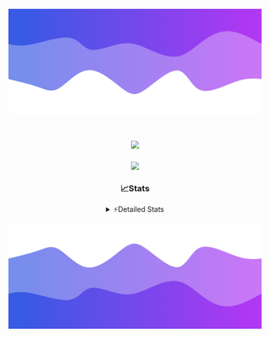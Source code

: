 ![Header](./header.png)
<div align="center">

<h1 align="center">
  <a href="https://git.io/typing-svg">
    <img src="https://readme-typing-svg.herokuapp.com/?lines=Hello,+There!+%F0%9F%91%8B;This+is+chicho.;Owner+on+Ocean;&center=true&size=25">
  </a>
</h1>
  
<p align="center">
  <img src="https://lanyard.cnrad.dev/api/852683595378196480" />
</p>

### 📈Stats
<details>
    <summary> ⚡Detailed Stats</summary>
    <br/>

<!--START_SECTION:waka-->
![Code Time](http://img.shields.io/badge/Code%20Time-830%20hrs%2039%20mins-blue)

![Profile Views](http://img.shields.io/badge/Profile%20Views-19-blue)

**🐱 My GitHub Data** 

> 📦 82.4 kB Used in GitHub's Storage 
 > 
> 🏆 29 Contributions in the Year 2024
 > 
> 🚫 Not Opted to Hire
 > 
> 📜 15 Public Repositories 
 > 
> 🔑 9 Private Repositories 
 > 
**I'm a Night 🦉** 

```text
🌞 Morning                24 commits          ██░░░░░░░░░░░░░░░░░░░░░░░   06.20 % 
🌆 Daytime                55 commits          ████░░░░░░░░░░░░░░░░░░░░░   14.21 % 
🌃 Evening                168 commits         ███████████░░░░░░░░░░░░░░   43.41 % 
🌙 Night                  140 commits         █████████░░░░░░░░░░░░░░░░   36.18 % 
```
📅 **I'm Most Productive on Tuesday** 

```text
Monday                   26 commits          ██░░░░░░░░░░░░░░░░░░░░░░░   06.72 % 
Tuesday                  111 commits         ███████░░░░░░░░░░░░░░░░░░   28.68 % 
Wednesday                79 commits          █████░░░░░░░░░░░░░░░░░░░░   20.41 % 
Thursday                 59 commits          ████░░░░░░░░░░░░░░░░░░░░░   15.25 % 
Friday                   41 commits          ███░░░░░░░░░░░░░░░░░░░░░░   10.59 % 
Saturday                 35 commits          ██░░░░░░░░░░░░░░░░░░░░░░░   09.04 % 
Sunday                   36 commits          ██░░░░░░░░░░░░░░░░░░░░░░░   09.30 % 
```


📊 **This Week I Spent My Time On** 

```text
🕑︎ Time Zone: America/Argentina/Buenos_Aires

💬 Programming Languages: 
TypeScript               9 hrs 43 mins       ██████████░░░░░░░░░░░░░░░   38.30 % 
Astro                    9 hrs 12 mins       █████████░░░░░░░░░░░░░░░░   36.29 % 
JavaScript               3 hrs 48 mins       ████░░░░░░░░░░░░░░░░░░░░░   15.00 % 
Python                   1 hr 28 mins        █░░░░░░░░░░░░░░░░░░░░░░░░   05.80 % 
CSV                      29 mins             ░░░░░░░░░░░░░░░░░░░░░░░░░   01.95 % 

🔥 Editors: 
VS Code                  25 hrs 23 mins      █████████████████████████   100.00 % 

🐱‍💻 Projects: 
ampararweb               15 hrs 21 mins      ███████████████░░░░░░░░░░   60.47 % 
Unknown Project          5 hrs 20 mins       █████░░░░░░░░░░░░░░░░░░░░   21.06 % 
GlowHub                  4 hrs 41 mins       █████░░░░░░░░░░░░░░░░░░░░   18.47 % 

💻 Operating System: 
Windows                  18 hrs 42 mins      ██████████████████░░░░░░░   73.68 % 
Mac                      6 hrs 40 mins       ███████░░░░░░░░░░░░░░░░░░   26.32 % 
```

**I Mostly Code in JavaScript** 

```text
JavaScript               8 repos             ██████░░░░░░░░░░░░░░░░░░░   25.81 % 
HTML                     7 repos             ██████░░░░░░░░░░░░░░░░░░░   22.58 % 
Astro                    2 repos             ██░░░░░░░░░░░░░░░░░░░░░░░   06.45 % 
TypeScript               1 repo              █░░░░░░░░░░░░░░░░░░░░░░░░   03.23 % 
SCSS                     1 repo              █░░░░░░░░░░░░░░░░░░░░░░░░   03.23 % 
```




 Last Updated on 17/08/2024 08:17:01 UTC
<!--END_SECTION:waka-->
</details>

![Footer](./footer.png)
